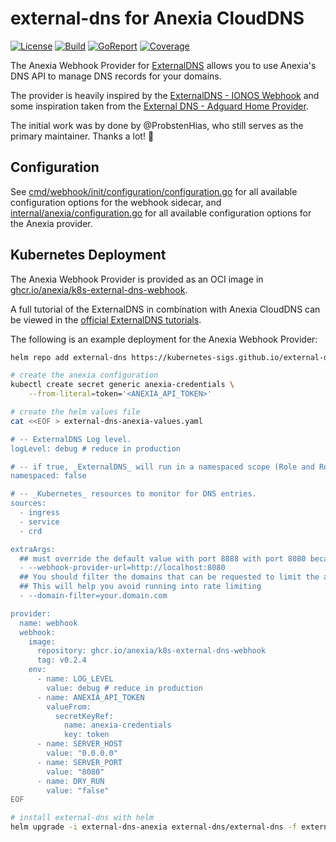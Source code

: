 # external-dns for Anexia CloudDNS

[![License](https://img.shields.io/github/license/anexia/k8s-external-dns-webhook?style=for-the-badge)](LICENSE.md)
[![Build](https://img.shields.io/github/actions/workflow/status/anexia/k8s-external-dns-webhook/pull_request.yml?style=for-the-badge)](https://github.com/anexia/k8s-external-dns-webhook/actions/workflows/pull_request.yml)
[![GoReport](https://goreportcard.com/badge/github.com/anexia/k8s-external-dns-webhook?style=for-the-badge)](https://goreportcard.com/report/github.com/anexia/k8s-external-dns-webhook)
[![Coverage](https://img.shields.io/coverallsCoverage/github/anexia/k8s-external-dns-webhook?style=for-the-badge)](https://coveralls.io/github/anexia/k8s-external-dns-webhook?branch=main)

The Anexia Webhook Provider for [ExternalDNS](https://github.com/kubernetes-sigs/external-dns) allows you to use Anexia's DNS API to manage DNS records for your domains.

The provider is heavily inspired by the [ExternalDNS - IONOS Webhook](https://github.com/ionos-cloud/external-dns-ionos-webhook) and some inspiration taken from the [External DNS - Adguard Home Provider](https://github.com/muhlba91/external-dns-provider-adguard/tree/main).

The initial work was by done by @ProbstenHias, who still serves as the primary maintainer. Thanks a lot! :purple_heart:

## Configuration

See [cmd/webhook/init/configuration/configuration.go](cmd/webhook/init/configuration/configuration.go) for all available configuration options for the webhook sidecar, and [internal/anexia/configuration.go](internal/anexia/configuration.go) for all available configuration options for the Anexia provider.

## Kubernetes Deployment

The Anexia Webhook Provider is provided as  an OCI image in [ghcr.io/anexia/k8s-external-dns-webhook](https://ghcr.io/anexia/k8s-external-dns-webhook).

A full tutorial of the ExternalDNS in combination with Anexia CloudDNS can be viewed in the [official ExternalDNS tutorials](https://kubernetes-sigs.github.io/external-dns/latest/docs/tutorials/anexia-engine/).

The following is an example deployment for the Anexia Webhook Provider:

```bash
helm repo add external-dns https://kubernetes-sigs.github.io/external-dns/

# create the anexia configuration
kubectl create secret generic anexia-credentials \
    --from-literal=token='<ANEXIA_API_TOKEN>'

# create the helm values file
cat <<EOF > external-dns-anexia-values.yaml

# -- ExternalDNS Log level.
logLevel: debug # reduce in production

# -- if true, _ExternalDNS_ will run in a namespaced scope (Role and Rolebinding will be namespaced too).
namespaced: false

# -- _Kubernetes_ resources to monitor for DNS entries.
sources:
  - ingress
  - service
  - crd

extraArgs:
  ## must override the default value with port 8888 with port 8080 because this is hard-coded in the helm chart
  - --webhook-provider-url=http://localhost:8080
  ## You should filter the domains that can be requested to limit the amount of requests done to the anxia engine.
  ## This will help you avoid running into rate limiting
  - --domain-filter=your.domain.com

provider:
  name: webhook
  webhook:
    image:
      repository: ghcr.io/anexia/k8s-external-dns-webhook
      tag: v0.2.4
    env:
      - name: LOG_LEVEL
        value: debug # reduce in production
      - name: ANEXIA_API_TOKEN
        valueFrom:
          secretKeyRef:
            name: anexia-credentials
            key: token
      - name: SERVER_HOST
        value: "0.0.0.0"
      - name: SERVER_PORT
        value: "8080"
      - name: DRY_RUN
        value: "false"
EOF

# install external-dns with helm
helm upgrade -i external-dns-anexia external-dns/external-dns -f external-dns-anexia-values.yaml
```
